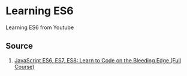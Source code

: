 # Learning ES6

Learning ES6 from Youtube

## Source

1. [JavaScript ES6, ES7, ES8: Learn to Code on the Bleeding Edge (Full Course)](https://www.youtube.com/watch?v=nZ1DMMsyVyI&t=105s)

